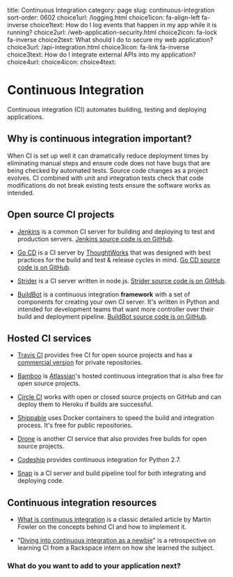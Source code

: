 title: Continuous Integration
category: page
slug: continuous-integration
sort-order: 0602
choice1url: /logging.html
choice1icon: fa-align-left fa-inverse
choice1text: How do I log events that happen in my app while it is running?
choice2url: /web-application-security.html
choice2icon: fa-lock fa-inverse
choice2text: What should I do to secure my web application?
choice3url: /api-integration.html
choice3icon: fa-link fa-inverse
choice3text: How do I integrate external APIs into my application?
choice4url:
choice4icon:
choice4text:

# Continuous Integration
Continuous integration (CI) automates building, testing and deploying 
applications.

## Why is continuous integration important?
When CI is set up well it can dramatically reduce deployment times by 
eliminating manual steps and ensure code does not have bugs that are being
checked by automated tests. Source code changes as a project evolves.
CI combined with unit and integration tests check that code modifications 
do not break existing tests ensure the software works as intended.


## Open source CI projects
* [Jenkins](http://jenkins-ci.org/) is a common CI server for building and
  deploying to test and production servers. 
  [Jenkins source code is on GitHub](https://github.com/jenkinsci/jenkins).

* [Go CD](http://www.go.cd/) is a CI server by 
  [ThoughtWorks](http://www.thoughtworks.com/) that was designed with best 
  practices for the build and test & release cycles in mind. 
  [Go CD source code is on GitHub](https://github.com/gocd/gocd).

* [Strider](http://stridercd.com/) is a CI server written in node.js. 
  [Strider source code is on GitHub](https://github.com/Strider-CD/strider).

* [BuildBot](http://buildbot.net/) is a continuous integration **framework** 
  with a set of components for creating your own CI server. It's written in
  Python and intended for development teams that want more controller over
  their build and deployment pipeline.
  [BuildBot source code is on GitHub](https://github.com/buildbot/buildbot).


## Hosted CI services
* [Travis CI](https://travis-ci.org/) provides free CI for open source 
  projects and has a [commercial version](https://travis-ci.com/) for 
  private repositories.

* [Bamboo](https://www.atlassian.com/software/bamboo) is 
  [Atlassian](https://www.atlassian.com/)'s hosted continuous integration that
  is also free for open source projects.

* [Circle CI](https://circleci.com/) works with open or closed source projects
  on GitHub and can deploy them to Heroku if builds are successful.

* [Shippable](https://www.shippable.com/) uses Docker containers to speed 
  the build and integration process. It's free for public repositories.

* [Drone](https://drone.io/) is another CI service that also provides free
  builds for open source projects.

* [Codeship](https://www.codeship.io/) provides continuous integration for
  Python 2.7.

* [Snap](https://snap-ci.com/) is a CI server and build pipeline tool for
  both integrating and deploying code.


## Continuous integration resources
* [What is continuous integration](http://martinfowler.com/articles/continuousIntegration.html)
  is a classic detailed article by Martin Fowler on the concepts behind CI
  and how to implement it.

* "[Diving into continuous integration as a newbie](http://www.rackspace.com/blog/diving-into-continuous-integration-as-a-newbie/)"
  is a retrospective on learning CI from a Rackspace intern on how she learned
  the subject.


### What do you want to add to your application next?
